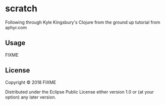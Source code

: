 # scratch

Following through Kyle Kingsbury's Clojure from the ground up tutorial from aphyr.com

## Usage

FIXME

## License

Copyright © 2018 FIXME

Distributed under the Eclipse Public License either version 1.0 or (at
your option) any later version.

